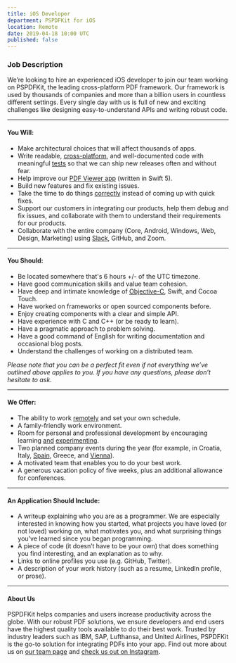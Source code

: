 ```yaml
---
title: iOS Developer
department: PSPDFKit for iOS
location: Remote
date: 2019-04-18 10:00 UTC
published: false
---
```


### Job Description

We’re looking to hire an experienced iOS developer to join our team working on PSPDFKit, the leading cross-platform PDF framework. Our framework is used by thousands of companies and more than a billion users in countless different settings. Every single day with us is full of new and exciting challenges like designing easy-to-understand APIs and writing robust code.

---

#### You Will:

- Make architectural choices that will affect thousands of apps.
- Write readable, [cross-platform][], and well-documented code with meaningful [tests][] so that we can ship new releases often and without fear.
- Help improve our [PDF Viewer app][] (written in Swift 5).
- Build new features and fix existing issues.
- Take the time to do things [correctly][] instead of coming up with quick fixes.
- Support our customers in integrating our products, help them debug and fix issues, and collaborate with them to understand their requirements for our products.
- Collaborate with the entire company (Core, Android, Windows, Web, Design, Marketing) using [Slack][], GitHub, and Zoom.

---

#### You Should:

- Be located somewhere that's 6 hours +/- of the UTC timezone.
- Have good communication skills and value team cohesion.
- Have deep and intimate knowledge of [Objective-C][], Swift, and Cocoa Touch.
- Have worked on frameworks or open sourced components before.
- Enjoy creating components with a clear and simple API.
- Have experience with C and C++ (or be ready to learn).
- Have a pragmatic approach to problem solving.
- Have a good command of English for writing documentation and occasional blog posts.
- Understand the challenges of working on a distributed team.

_Please note that you can be a perfect fit even if not everything we’ve outlined above applies to you. If you have any questions, please don’t hesitate to ask._

---

#### We Offer:

- The ability to work [remotely][] and set your own schedule.
- A family-friendly work environment.
- Room for personal and professional development by encouraging learning [and][calculator] [experimenting][reviewbot].
- Two planned company events during the year (for example, in Croatia, Italy, [Spain][], Greece, and [Vienna][]).
- A motivated team that enables you to do your best work.
- A generous vacation policy of five weeks, plus an additional allowance for conferences.

---

#### An Application Should Include:

- A writeup explaining who you are as a programmer. We are especially interested in knowing how you started, what projects you have loved (or not loved) working on, what motivates you, and what surprising things you’ve learned since you began programming.
- A piece of code (it doesn’t have to be your own) that does something you find interesting, and an explanation as to why.
- Links to online profiles you use (e.g. GitHub, Twitter).
- A description of your work history (such as a resume, LinkedIn profile, or prose).

---

#### About Us

PSPDFKit helps companies and users increase productivity across the globe. With our robust PDF solutions, we ensure developers and end users have the highest quality tools available to do their best work. Trusted by industry leaders such as IBM, SAP, Lufthansa, and United Airlines, PSPDFKit is the go-to solution for integrating PDFs into your app. Find out more about us on [our team page][] and [check us out on Instagram][].

[cross-platform]: /blog/2016/a-pragmatic-approach-to-cross-platform/
[tests]: /blog/2016/continuous-ios-code-coverage-with-jenkins-and-slather/
[pdf viewer app]: /viewer
[correctly]: /blog/2016/writing-good-bug-reports/
[slack]: https://pspdfkit.com/blog/2018/how-to-use-slack-and-not-go-crazy/
[objective-c]: /blog/2018/binary-frameworks-swift
[remotely]: /blog/2017/remote-work/
[calculator]: /blog/2018/how-to-program-a-calculator-pdf/
[reviewbot]: /blog/2018/reviewbot/
[spain]: /blog/2016/the-importance-of-retreats-for-a-remote-company/
[vienna]: /blog/2017/4-steps-to-a-successful-company-retreat/
[our team page]: /about
[check us out on instagram]: https://www.instagram.com/pspdfkit/
